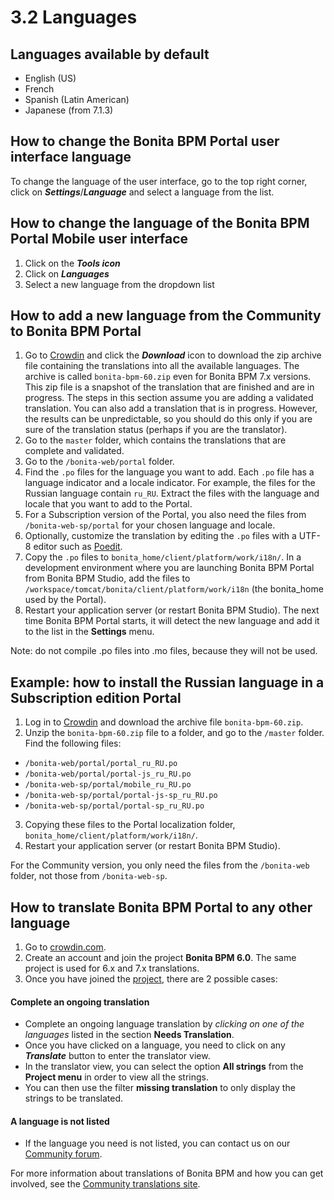 # 3.2 Languages


## Languages available by default 

* English (US)
* French
* Spanish (Latin American)
* Japanese (from 7.1.3)

## How to change the Bonita BPM Portal user interface language

To change the language of the user interface, go to the top right corner, click on _**Settings**_/_**Language**_ and select a language from the list.


## How to change the language of the Bonita BPM Portal Mobile user interface


1. Click on the _**Tools icon**_
2. Click on _**Languages**_
3. Select a new language from the dropdown list

## How to add a new language from the Community to Bonita BPM Portal


1. Go to [Crowdin](http://translate.bonitasoft.org/) and click the **_Download_** icon to download the zip archive file containing the translations into all the available languages. 
The archive is called `bonita-bpm-60.zip` even for Bonita BPM 7.x versions.
This zip file is a snapshot of the translation that are finished and are in progress. The steps in this section assume you are adding a validated translation. You can also add a translation that is in progress. However, the results can be unpredictable, so you should do this only if you are sure of the translation status (perhaps if you are the translator). 
2. Go to the `master` folder, which contains the translations that are complete and validated.
3. Go to the `/bonita-web/portal` folder. 
4. Find the `.po` files for the language you want to add. Each `.po` file has a language indicator and a locale indicator. 
For example, the files for the Russian language contain `ru_RU`. Extract the files with the language and locale that you want to add to the Portal.
5. For a Subscription version of the Portal, you also need the files from `/bonita-web-sp/portal` for your chosen language and locale.
6. Optionally, customize the translation by editing the `.po` files with a UTF-8 editor such as [Poedit](http://www.poedit.net/).
7. Copy the `.po` files to `bonita_home/client/platform/work/i18n/`. 
In a development environment where you are launching Bonita BPM Portal from Bonita BPM Studio, add the files to `/workspace/tomcat/bonita/client/platform/work/i18n` (the bonita\_home used by the Portal).
8. Restart your application server (or restart Bonita BPM Studio). The next time Bonita BPM Portal starts, it will detect the new language and add it to the list in the **Settings** menu.

Note: do not compile .po files into .mo files, because they will not be used.




## Example: how to install the Russian language in a Subscription edition Portal

1. Log in to [Crowdin](http://translate.bonitasoft.org/) and download the archive file `bonita-bpm-60.zip`.
2. Unzip the `bonita-bpm-60.zip` file to a folder, and go to the `/master` folder. Find the following files:
  * `/bonita-web/portal/portal_ru_RU.po`
  * `/bonita-web/portal/portal-js_ru_RU.po`
  * `/bonita-web-sp/portal/mobile_ru_RU.po`
  * `/bonita-web-sp/portal/portal-js-sp_ru_RU.po`
  * `/bonita-web-sp/portal/portal-sp_ru_RU.po`

3. Copying these files to the Portal localization folder, `bonita_home/client/platform/work/i18n/`.
4. Restart your application server (or restart Bonita BPM Studio). 

For the Community version, you only need the files from the `/bonita-web` folder, not those from `/bonita-web-sp`.


## How to translate Bonita BPM Portal to any other language

1. Go to [crowdin.com](http://crowdin.com).
2. Create an account and join the project **Bonita BPM 6.0**. The same project is used for 6.x and 7.x translations.
3. Once you have joined the [project](http://crowdin.com/project/bonita-bpm-60), there are 2 possible cases:

#### Complete an ongoing translation

* Complete an ongoing language translation by _clicking on one of the languages_ listed in the section **Needs Translation**.
* Once you have clicked on a language, you need to click on any _**Translate**_ button to enter the translator view.
* In the translator view, you can select the option **All strings** from the **Project menu** in order to view all the strings.
* You can then use the filter **missing translation** to only display the strings to be translated.

#### A language is not listed

* If the language you need is not listed, you can contact us on our [Community forum](http://community.bonitasoft.com/groups/community-tools/new-bug-tracker-and-traduction-tools-jira-and-crowdin).


For more information about translations of Bonita BPM and how you can get involved, see the [Community translations site](http://community.bonitasoft.com/contribute/translate).